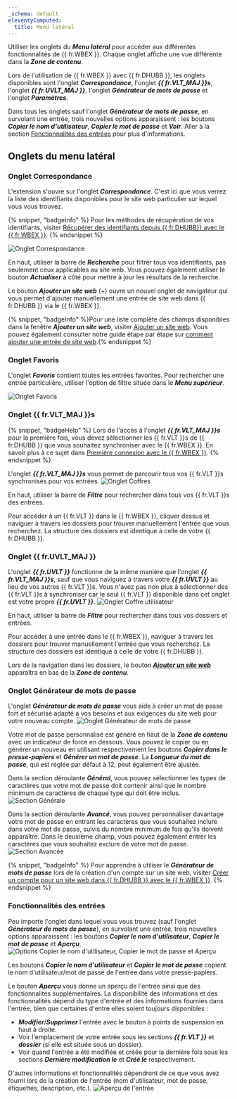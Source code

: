 ```yaml
---
_schema: default
eleventyComputed:
  title: Menu latéral
---
```

Utiliser les onglets du ***Menu latéral*** pour accéder aux différentes fonctionnalités de {{ fr.WBEX }}. Chaque onglet affiche une vue différente dans la ***Zone de contenu***.

Lors de l'utilisation de {{ fr.WBEX }} avec {{ fr.DHUBB }}, les onglets disponibles sont l'onglet ***Correspondance***, l'onglet ***{{ fr.VLT_MAJ }}s***, l'onglet ***{{ fr.UVLT_MAJ }}***, l'onglet ***Générateur de mots de passe*** et l'onglet ***Paramètres***.

Dans tous les onglets sauf l'onglet ***Générateur de mots de passe***, en survolant une entrée, trois nouvelles options apparaissent : les boutons ***Copier le nom d'utilisateur***, ***Copier le mot de passe*** et ***Voir***. Aller à la section [Fonctionnalités des entrées](#entry-functionalities) pour plus d'informations.

## Onglets du menu latéral

### Onglet Correspondance

L'extension s'ouvre sur l'onglet ***Correspondance***. C'est ici que vous verrez la liste des identifiants disponibles pour le site web particulier sur lequel vous vous trouvez.

{% snippet, "badgeInfo" %}
Pour les méthodes de récupération de vos identifiants, visiter [Récupérer des identifiants depuis {{ fr.DHUBB}} avec le {{ fr.WBEX }}](/workspace/workspace-browser-extension/hub-business/using-workspace-browser-extension/retrieve-credentials-hub-business/).
{% endsnippet %}

![Onglet Correspondance](https://cdnweb.devolutions.net/docs/WEBX4097_2024_2.png "Onglet Correspondance")

En haut, utiliser la barre de ***Recherche*** pour filtrer tous vos identifiants, pas seulement ceux applicables au site web. Vous pouvez également utiliser le bouton ***Actualiser*** à côté pour mettre à jour les résultats de la recherche.

Le bouton ***Ajouter un site web*** (+) ouvre un nouvel onglet de navigateur qui vous permet d'ajouter manuellement une entrée de site web dans {{ fr.DHUBB }} via le {{ fr.WBEX }}.

{% snippet, "badgeInfo" %}Pour une liste complète des champs disponibles dans la fenêtre ***Ajouter un site web***, visiter [Ajouter un site web](/workspace/workspace-browser-extension/hub-business/user-interface/side-menu/add-website/). Vous pouvez également consulter notre guide étape par étape sur [comment ajouter une entrée de site web](/workspace/workspace-browser-extension/hub-business/using-workspace-browser-extension/add-entry-hub-business-workspace-browser-extension/).{% endsnippet %}

### Onglet Favoris

L'onglet ***Favoris*** contient toutes les entrées favorites. Pour rechercher une entrée particulière, utiliser l'option de filtre située dans le ***Menu supérieur***.

![Onglet Favoris](https://cdnweb.devolutions.net/docs/WEBX4098_2024_2.png "Onglet Favoris")

### Onglet {{ fr.VLT_MAJ }}s

{% snippet, "badgeHelp" %}
Lors de l'accès à l'onglet ***{{ fr.VLT_MAJ }}s*** pour la première fois, vous devez sélectionner les {{ fr.VLT }}s de {{ fr.DHUBB }} que vous souhaitez synchroniser avec le {{ fr.WBEX }}. En savoir plus à ce sujet dans [Première connexion avec le {{ fr.WBEX }}](/workspace/workspace-browser-extension/hub-business/first-login/).
{% endsnippet %}

L'onglet ***{{ fr.VLT_MAJ }}s*** vous permet de parcourir tous vos {{ fr.VLT }}s synchronisés pour vos entrées. ![Onglet Coffres](https://cdnweb.devolutions.net/docs/WEBX4099_2024_2.png "Onglet Coffres")

En haut, utiliser la barre de ***Filtre*** pour rechercher dans tous vos {{ fr.VLT }}s des entrées.

Pour accéder à un {{ fr.VLT }} dans le {{ fr.WBEX }}, cliquer dessus et naviguer à travers les dossiers pour trouver manuellement l'entrée que vous recherchez. La structure des dossiers est identique à celle de votre {{ fr.DHUBB }}.

### Onglet {{ fr.UVLT_MAJ }}

L'onglet ***{{ fr.UVLT }}*** fonctionne de la même manière que l'onglet ***{{ fr.VLT_MAJ }}s***, sauf que vous naviguez à travers votre ***{{ fr.UVLT }}*** au lieu de vos autres {{ fr.VLT }}s. Vous n'avez pas non plus à sélectionner des {{ fr.VLT }}s à synchroniser car le seul {{ fr.VLT }} disponible dans cet onglet est votre propre ***{{ fr.UVLT }}***. ![Onglet Coffre utilisateur](https://cdnweb.devolutions.net/docs/WEBX4100_2024_2.png "Onglet Coffre utilisateur")

En haut, utiliser la barre de ***Filtre*** pour rechercher dans tous vos dossiers et entrées.

Pour accéder à une entrée dans le {{ fr.WBEX }}, naviguer à travers les dossiers pour trouver manuellement l'entrée que vous recherchez. La structure des dossiers est identique à celle de votre {{ fr.DHUBB }}.

Lors de la navigation dans les dossiers, le bouton [***Ajouter un site web***](/workspace/workspace-browser-extension/hub-business/user-interface/side-menu/add-website/) apparaîtra en bas de la ***Zone de contenu***.

### Onglet Générateur de mots de passe

L'onglet ***Générateur de mots de passe*** vous aide à créer un mot de passe fort et sécurisé adapté à vos besoins et aux exigences du site web pour votre nouveau compte. ![Onglet Générateur de mots de passe](https://cdnweb.devolutions.net/docs/WEBX4101_2024_2.png "Onglet Générateur de mots de passe")

Votre mot de passe personnalisé est généré en haut de la ***Zone de contenu*** avec un indicateur de force en dessous. Vous pouvez le copier ou en générer un nouveau en utilisant respectivement les boutons ***Copier dans le presse-papiers*** et ***Générer un mot de passe***. La ***Longueur du mot de passe***, qui est réglée par défaut à 12, peut également être ajustée.

Dans la section déroulante ***Général***, vous pouvez sélectionner les types de caractères que votre mot de passe doit contenir ainsi que le nombre minimum de caractères de chaque type qui doit être inclus. ![Section Générale](https://cdnweb.devolutions.net/docs/WEBX4102_2024_2.png "Section Générale")

Dans la section déroulante ***Avancé***, vous pouvez personnaliser davantage votre mot de passe en entrant les caractères que vous souhaitez inclure dans votre mot de passe, suivis du nombre minimum de fois qu'ils doivent apparaître. Dans le deuxième champ, vous pouvez également entrer les caractères que vous souhaitez exclure de votre mot de passe. ![Section Avancée](https://cdnweb.devolutions.net/docs/WEBX4103_2024_2.png "Section Avancée")

{% snippet, "badgeInfo" %}
Pour apprendre à utiliser le ***Générateur de mots de passe*** lors de la création d'un compte sur un site web, visiter [Créer un compte pour un site web dans {{ fr.DHUBB }} avec le {{ fr.WBEX }}](/workspace/workspace-browser-extension/hub-business/using-workspace-browser-extension/create-account-website-hub-business/).
{% endsnippet %}

### Fonctionnalités des entrées

Peu importe l'onglet dans lequel vous vous trouvez (sauf l'onglet ***Générateur de mots de passe***), en survolant une entrée, trois nouvelles options apparaissent : les boutons ***Copier le nom d'utilisateur***, ***Copier le mot de passe*** et ***Aperçu***. ![Options Copier le nom d'utilisateur, Copier le mot de passe et Aperçu](https://cdnweb.devolutions.net/docs/WEBX4104_2024_2.png "Options Copier le nom d'utilisateur, Copier le mot de passe et Aperçu")

Les boutons ***Copier le nom d'utilisateur*** et ***Copier le mot de passe*** copient le nom d'utilisateur/mot de passe de l'entrée dans votre presse-papiers.

Le bouton ***Aperçu*** vous donne un aperçu de l'entrée ainsi que des fonctionnalités supplémentaires. La disponibilité des informations et des fonctionnalités dépend du type d'entrée et des informations fournies dans l'entrée, bien que certaines d'entre elles soient toujours disponibles :

* ***Modifier***/***Supprimer*** l'entrée avec le bouton à points de suspension en haut à droite.
* Voir l'emplacement de votre entrée sous les sections ***{{ fr.VLT }}*** et ***dossier*** (si elle est située sous un dossier).
* Voir quand l'entrée a été modifiée et créée pour la dernière fois sous les sections ***Dernière modification le*** et ***Créé le*** respectivement.

D'autres informations et fonctionnalités dépendront de ce que vous avez fourni lors de la création de l'entrée (nom d'utilisateur, mot de passe, étiquettes, description, etc.). ![Aperçu de l'entrée](https://cdnweb.devolutions.net/docs/WEBX4105_2024_2.png "Aperçu de l'entrée")
